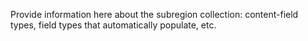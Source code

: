 Provide information here about the subregion collection: content-field types, field types that automatically populate, etc.